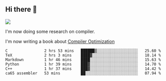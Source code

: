 


<!--
**liusy58/liusy58** is a ✨ _special_ ✨ repository because its `README.md` (this file) appears on your GitHub profile.

Here are some ideas to get you started:

- 🔭 I’m currently working on ...
- 🌱 I’m currently learning ...
- 👯 I’m looking to collaborate on ...
- 🤔 I’m looking for help with ...
- 💬 Ask me about ...
- 📫 How to reach me: ...
- 😄 Pronouns: ...
- ⚡ Fun fact: ...
-->
<!--
![](https://komarev.com/ghpvc/?username=liusy58&color=brightgreen&label=PROFILE+VIEWS)




- 🔭 I’m currently working on my .
- 📫 How to reach me:plz contact me by [email](liusy58@,ail2.sysu.edu.cn) or WeChat(LIUSIYU_58)
- 🏫 I'm an undergraduate in Sun-Yat-sen University majoring in the computer science. Expected to graduate in Spring 2021.
- 👯 I'm now interested in System such as OS, Compiler and Database. 
- 🤔 I’m looking for help with Database System.
-->

## Hi there 👋
![](https://komarev.com/ghpvc/?username=liusy58&color=brightgreen&label=PROFILE+VIEWS)



I'm now doing some research on compiler.

I'm now writing a book about [Compiler Optimization](https://github.com/liusy58/CompilerNotes/blob/master/main.pdf)


 <!--START_SECTION:waka-->

```text
C                2 hrs 53 mins   ██████▒░░░░░░░░░░░░░░░░░░   25.60 %
TeX              2 hrs 3 mins    ████▓░░░░░░░░░░░░░░░░░░░░   18.14 %
Markdown         1 hr 46 mins    ████░░░░░░░░░░░░░░░░░░░░░   15.63 %
Python           1 hr 39 mins    ███▓░░░░░░░░░░░░░░░░░░░░░   14.70 %
C++              1 hr 37 mins    ███▓░░░░░░░░░░░░░░░░░░░░░   14.42 %
ca65 assembler   53 mins         ██░░░░░░░░░░░░░░░░░░░░░░░   07.94 %
```

<!--END_SECTION:waka-->

